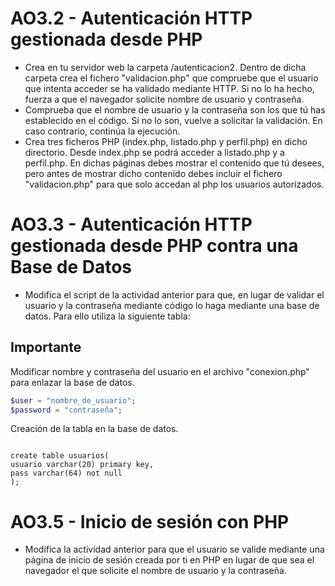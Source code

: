 # AO3.2 - Autenticación HTTP gestionada desde PHP

- Crea en tu servidor web la carpeta /autenticacion2. 
Dentro de dicha carpeta crea el fichero "validacion.php" que compruebe que el usuario que intenta acceder se ha validado mediante HTTP. Si no lo ha hecho, fuerza a que el navegador solicite nombre de usuario y contraseña.
- Comprueba que el nombre de usuario y la contraseña son los que tú has establecido en el código. Si no lo son, vuelve a solicitar la validación. En caso contrario, continúa la ejecución.
- Crea tres ficheros PHP (index.php, listado.php y perfil.php) en dicho directorio. Desde index.php se podrá acceder a listado.php y a perfil.php. En dichas páginas debes mostrar el contenido que tú desees, pero antes de mostrar dicho contenido debes incluir el fichero "validacion.php" para que solo accedan al php los usuarios autorizados.

# AO3.3 - Autenticación HTTP gestionada desde PHP contra una Base de Datos

- Modifica el script de la actividad anterior para que, en lugar de validar el usuario y la contraseña mediante código lo haga mediante una base de datos. Para ello utiliza la siguiente tabla:

## Importante

Modificar nombre y contraseña del usuario en el archivo "conexion.php" para enlazar la base de datos.

```php
$user = "nombre_de_usuario";
$password = "contraseña";
```

Creación de la tabla en la base de datos.

```mysql

create table usuarios(
usuario varchar(20) primary key,
pass varchar(64) not null
);
```

# AO3.5 - Inicio de sesión con PHP

- Modifica la actividad anterior para que el usuario se valide mediante una página de inicio de sesión creada por ti en PHP en lugar de que sea el navegador el que solicite el nombre de usuario y la contraseña.
